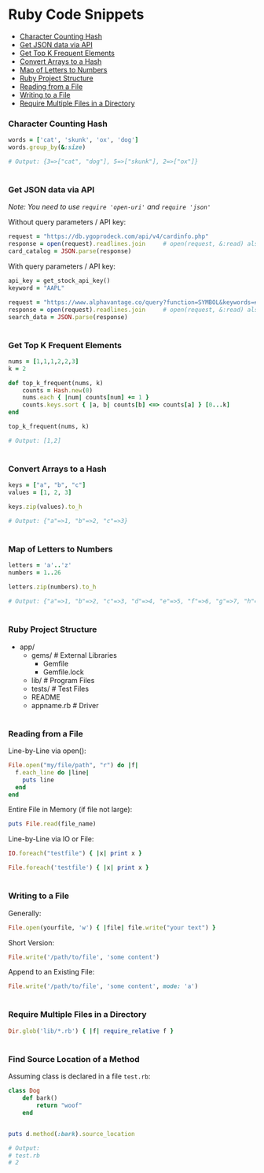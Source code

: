 # Ruby Code Snippets
* [Character Counting Hash](#character-counting-hash)
* [Get JSON data via API](#get-json-data-via-api)
* [Get Top K Frequent Elements](#get-top-k-frequent-elements)
* [Convert Arrays to a Hash](#convert-arrays-to-a-hash)
* [Map of Letters to Numbers](#map-of-letters-to-numbers)
* [Ruby Project Structure](#ruby-project-structure)
* [Reading from a File](#reading-from-a-file)
* [Writing to a File](#writing-to-a-file)
* [Require Multiple Files in a Directory](#require-multiple-files-in-a-directory)

### Character Counting Hash

```ruby
words = ['cat', 'skunk', 'ox', 'dog']
words.group_by(&:size)

# Output: {3=>["cat", "dog"], 5=>["skunk"], 2=>["ox"]}
```

# 
### Get JSON data via API
_Note: You need to use `require 'open-uri'` and `require 'json'`_

Without query parameters / API key:
```ruby
request = "https://db.ygoprodeck.com/api/v4/cardinfo.php"
response = open(request).readlines.join		# open(request, &:read) also works
card_catalog = JSON.parse(response)
```

With query parameters / API key:
```ruby
api_key = get_stock_api_key()
keyword = "AAPL"

request = "https://www.alphavantage.co/query?function=SYMBOL&keywords=#{keyword}&apikey=#{api_key}"
response = open(request).readlines.join		# open(request, &:read) also works
search_data = JSON.parse(response)
```

#
### Get Top K Frequent Elements
```ruby
nums = [1,1,1,2,2,3]
k = 2

def top_k_frequent(nums, k)
    counts = Hash.new(0)
    nums.each { |num| counts[num] += 1 }
    counts.keys.sort { |a, b| counts[b] <=> counts[a] } [0...k]
end

top_k_frequent(nums, k)

# Output: [1,2]
```

#
### Convert Arrays to a Hash
```ruby
keys = ["a", "b", "c"]
values = [1, 2, 3]

keys.zip(values).to_h

# Output: {"a"=>1, "b"=>2, "c"=>3}
```

#
### Map of Letters to Numbers
```ruby
letters = 'a'..'z'
numbers = 1..26

letters.zip(numbers).to_h

# Output: {"a"=>1, "b"=>2, "c"=>3, "d"=>4, "e"=>5, "f"=>6, "g"=>7, "h"=>8, "i"=>9, "j"=>10, "k"=>11, "l"=>12, "m"=>13, "n"=>14, "o"=>15, "p"=>16, "q"=>17, "r"=>18, "s"=>19, "t"=>20, "u"=>21,"v"=>22, "w"=>23, "x"=>24, "y"=>25, "z"=>26}
```

#
### Ruby Project Structure
* app/
	* gems/                 # External Libraries
		* Gemfile
		* Gemfile.lock
  	* lib/					# Program Files
	* tests/   				# Test Files
  	* README
	* appname.rb            # Driver 

#
### Reading from a File
Line-by-Line via open():
```ruby
File.open("my/file/path", "r") do |f|
  f.each_line do |line|
    puts line
  end
end
```

Entire File in Memory (if file not large):
```ruby
puts File.read(file_name)
```

Line-by-Line via IO or File:
```ruby
IO.foreach("testfile") { |x| print x }

File.foreach('testfile') { |x| print x }
```

#
### Writing to a File
Generally:
```ruby
File.open(yourfile, 'w') { |file| file.write("your text") }
```

Short Version:
```ruby
File.write('/path/to/file', 'some content')
```

Append to an Existing File:
```ruby
File.write('/path/to/file', 'some content', mode: 'a')
```

#
### Require Multiple Files in a Directory
```ruby
Dir.glob('lib/*.rb') { |f| require_relative f }
```

#
### Find Source Location of a Method
Assuming class is declared in a file `test.rb`:
```ruby
class Dog
	def bark()
		return "woof"
	end


puts d.method(:bark).source_location

# Output: 
# test.rb
# 2
```